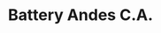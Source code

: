 ---
title: "Battery Andes C.A."
url: /san-cristobal-urbanizacion-merida/battery-andes-c-a/
shop: Autowerkstatt
---